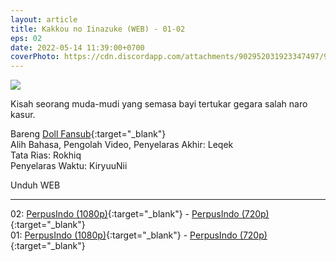 ```yaml
---
layout: article
title: Kakkou no Iinazuke (WEB) - 01-02
eps: 02
date: 2022-05-14 11:39:00+0700
coverPhoto: https://cdn.discordapp.com/attachments/902952031923347497/971431091703541790/Deai_Kakkou_no_Iinazuke_-_02_720p_WebRip_001_4810.png
---
```


![](https://cdn.discordapp.com/attachments/902952031923347497/971431091703541790/Deai_Kakkou_no_Iinazuke_-_02_720p_WebRip_001_4810.png)

Kisah seorang muda-mudi yang semasa bayi tertukar gegara salah naro kasur.

Bareng [Doll Fansub](https://www.perpusindo.info/user/Leqek){:target="_blank"}
<br>
Alih Bahasa, Pengolah Video, Penyelaras Akhir: Leqek
<br>
Tata Rias: Rokhiq
<br>
Penyelaras Waktu: KiryuuNii

Unduh WEB

---
02: [PerpusIndo (1080p)](https://www.perpusindo.info/berkas/dQBjo1jh){:target="_blank"} - [PerpusIndo (720p)](https://www.perpusindo.info/berkas/AqTYgmQH){:target="_blank"}
<br>
01: [PerpusIndo (1080p)](https://www.perpusindo.info/berkas/WmksqmUE){:target="_blank"} - [PerpusIndo (720p)](https://www.perpusindo.info/berkas/9QYlFDEA){:target="_blank"}
